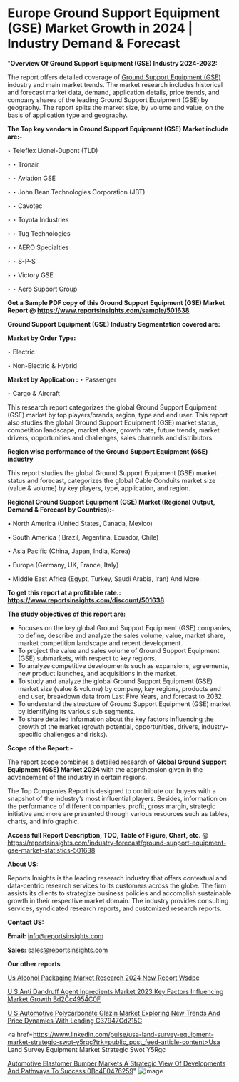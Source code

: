 # Europe Ground Support Equipment (GSE) Market Growth in 2024 | Industry Demand & Forecast

"<strong>Overview Of Ground Support Equipment (GSE) Industry 2024-2032:</strong>

The report offers detailed coverage of <a href=https://www.reportsinsights.com/sample/501638>Ground Support Equipment (GSE)</a> industry and main market trends. The market research includes historical and forecast market data, demand, application details, price trends, and company shares of the leading Ground Support Equipment (GSE) by geography. The report splits the market size, by volume and value, on the basis of application type and geography.

<strong>The Top key vendors in Ground Support Equipment (GSE) Market include are:- </strong>

‣ Teleflex Lionel-Dupont (TLD)

‣ 
‣ Tronair

‣ 
‣ Aviation GSE

‣ 
‣ John Bean Technologies Corporation (JBT)

‣ 
‣ Cavotec

‣ 
‣ Toyota Industries

‣ 
‣ Tug Technologies

‣ 
‣ AERO Specialties

‣ 
‣ S-P-S

‣ 
‣ Victory GSE

‣ 
‣ Aero Support Group

<strong>Get a Sample PDF copy of this Ground Support Equipment (GSE) Market Report </strong><strong>@ <a href=https://www.reportsinsights.com/sample/501638 style=color:#0000ff;>https://www.reportsinsights.com/sample/501638</a> </strong>

<strong>Ground Support Equipment (GSE) Industry Segmentation covered are:</strong>

<strong>Market by Order Type: </strong>

‣ Electric

‣ Non-Electric & Hybrid

<strong>Market by Application :</strong>
 ‣ Passenger

‣ Cargo & Aircraft

This research report categorizes the global Ground Support Equipment (GSE) market by top players/brands, region, type and end user. This report also studies the global Ground Support Equipment (GSE) market status, competition landscape, market share, growth rate, future trends, market drivers, opportunities and challenges, sales channels and distributors.

<strong>Region wise performance of the Ground Support Equipment (GSE) industry</strong><strong> </strong>

This report studies the global Ground Support Equipment (GSE) market status and forecast, categorizes the global Cable Conduits market size (value &amp; volume) by key players, type, application, and region. 

<strong>Regional Ground Support Equipment (GSE) Market (Regional Output, Demand &amp; Forecast by Countries):-</strong>

• North America (United States, Canada, Mexico)

• South America ( Brazil, Argentina, Ecuador, Chile)

• Asia Pacific (China, Japan, India, Korea)

• Europe (Germany, UK, France, Italy)

• Middle East Africa (Egypt, Turkey, Saudi Arabia, Iran) And More.

<strong>To get this report at a profitable rate.: <a href=https://www.reportsinsights.com/discount/501638 style=color:#0000ff;>https://www.reportsinsights.com/discount/501638</a></strong>

<strong>The study objectives of this report are:</strong>
<ul>
  <li>Focuses on the key global Ground Support Equipment (GSE) companies, to define, describe and analyze the sales volume, value, market share, market competition landscape and recent development.</li>
  <li>To project the value and sales volume of Ground Support Equipment (GSE) submarkets, with respect to key regions.</li>
  <li>To analyze competitive developments such as expansions, agreements, new product launches, and acquisitions in the market.</li>
  <li>To study and analyze the global Ground Support Equipment (GSE) market size (value &amp; volume) by company, key regions, products and end user, breakdown data from Last Five Years, and forecast to 2032.</li>
  <li>To understand the structure of Ground Support Equipment (GSE) market by identifying its various sub segments.</li>
  <li>To share detailed information about the key factors influencing the growth of the market (growth potential, opportunities, drivers, industry-specific challenges and risks).</li>
</ul>
<strong>Scope of the Report:-</strong><strong> </strong>

The report scope combines a detailed research of <strong>Global Ground Support Equipment (GSE) Market 2024 </strong>with the apprehension given in the advancement of the industry in certain regions.

The Top Companies Report is designed to contribute our buyers with a snapshot of the industry’s most influential players. Besides, information on the performance of different companies, profit, gross margin, strategic initiative and more are presented through various resources such as tables, charts, and info graphic.

<strong>Access full Report Description, TOC, Table of Figure, Chart, etc. </strong>@   <a href=https://reportsinsights.com/industry-forecast/ground-support-equipment-gse-market-statistics-501638 style=color:#0000ff;>https://reportsinsights.com/industry-forecast/ground-support-equipment-gse-market-statistics-501638</a>

<strong>About US:</strong>

Reports Insights is the leading research industry that offers contextual and data-centric research services to its customers across the globe. The firm assists its clients to strategize business policies and accomplish sustainable growth in their respective market domain. The industry provides consulting services, syndicated research reports, and customized research reports.

<strong>Contact US:</strong>

<p class=""""><b>Email:</b> <a href=mailto:info@reportsinsights.com>info@reportsinsights.com</a></p>
<p class=""""><b>Sales:</b> <a href=mailto:sales@reportsinsights.com>sales@reportsinsights.com</a></p>

<strong>Our other reports</strong>

<a href=https://www.linkedin.com/pulse/us-alcohol-packaging-market-research-2024-new-report-wsdpc/>Us Alcohol Packaging Market Research 2024 New Report Wsdpc</a>

<a href=https://medium.com/@swatiga40/u-s-anti-dandruff-agent-ingredients-market-2023-key-factors-influencing-market-growth-bd2cc4954c0f>U S Anti Dandruff Agent Ingredients Market 2023 Key Factors Influencing Market Growth Bd2Cc4954C0F</a>

<a href=https://medium.com/@amanmandal1286/u-s-automotive-polycarbonate-glazin-market-exploring-new-trends-and-price-dynamics-with-leading-c37947cd215c>U S Automotive Polycarbonate Glazin Market Exploring New Trends And Price Dynamics With Leading C37947Cd215C</a>

<a href=https://www.linkedin.com/pulse/usa-land-survey-equipment-market-strategic-swot-y5rgc?trk=public_post_feed-article-content>Usa Land Survey Equipment Market Strategic Swot Y5Rgc</a>

<a href=https://medium.com/@jagruti.reportsinsights/automotive-elastomer-bumper-markets-a-strategic-view-of-developments-and-pathways-to-success-0bc4e0476259>Automotive Elastomer Bumper Markets A Strategic View Of Developments And Pathways To Success 0Bc4E0476259</a>"
![image](https://github.com/Reportsinsights123/RIgrowth/assets/158415881/ff7c9d28-a6a4-49a6-9e71-8b6a116119a6)
